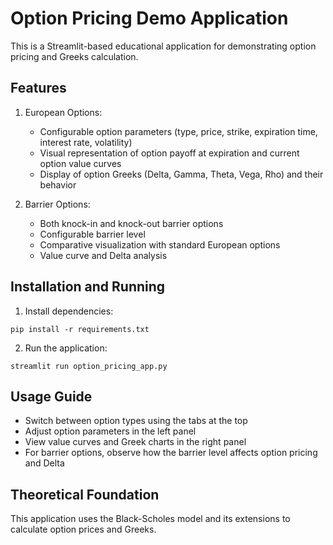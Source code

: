 # Option Pricing Demo Application

This is a Streamlit-based educational application for demonstrating option pricing and Greeks calculation.

## Features

1. European Options:
   - Configurable option parameters (type, price, strike, expiration time, interest rate, volatility)
   - Visual representation of option payoff at expiration and current option value curves
   - Display of option Greeks (Delta, Gamma, Theta, Vega, Rho) and their behavior

2. Barrier Options:
   - Both knock-in and knock-out barrier options
   - Configurable barrier level
   - Comparative visualization with standard European options
   - Value curve and Delta analysis

## Installation and Running

1. Install dependencies:
```
pip install -r requirements.txt
```

2. Run the application:
```
streamlit run option_pricing_app.py
```

## Usage Guide

- Switch between option types using the tabs at the top
- Adjust option parameters in the left panel
- View value curves and Greek charts in the right panel
- For barrier options, observe how the barrier level affects option pricing and Delta

## Theoretical Foundation

This application uses the Black-Scholes model and its extensions to calculate option prices and Greeks. 
